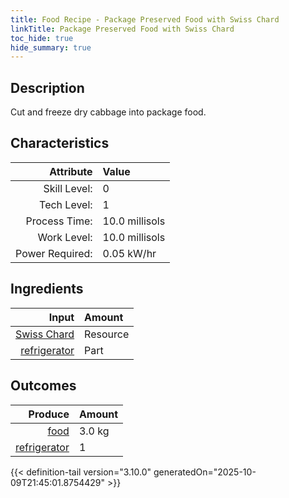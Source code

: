 ```yaml
---
title: Food Recipe - Package Preserved Food with Swiss Chard
linkTitle: Package Preserved Food with Swiss Chard
toc_hide: true
hide_summary: true
---
```

<!-- This is generated by the MarsSim HelpGenertor, do not edit. -->

## Description
Cut and freeze dry cabbage into package food.

## Characteristics

| Attribute      | Value |
|--------:|:------|
|Skill Level:|0|
|Tech Level:|1|
|Process Time:|10.0 millisols|
|Work Level:|10.0 millisols|
|Power Required:|0.05 kW/hr|

## Ingredients

| Input      | Amount |
|--------:|:------|
|[Swiss Chard](/docs/definitions/resource/swiss-chard)|Resource|3.0 kg|
|[refrigerator](/docs/definitions/part/refrigerator)|Part|1|

## Outcomes


| Produce      | Amount |
|--------:|:------|
|[food](/docs/definitions/resource/food)|3.0 kg|
|[refrigerator](/docs/definitions/part/refrigerator)|1|



{{< definition-tail version="3.10.0" generatedOn="2025-10-09T21:45:01.8754429" >}}



